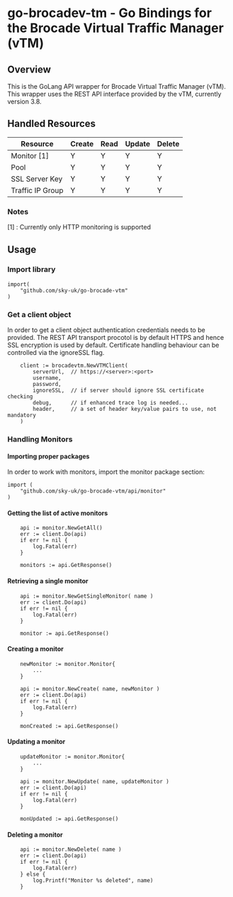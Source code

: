 # go-brocadev-tm - Go Bindings for the Brocade Virtual Traffic Manager (vTM)

## Overview

This is the GoLang API wrapper for Brocade Virtual Traffic Manager (vTM).
This wrapper uses the REST API interface provided by the vTM, currently version 3.8.


## Handled Resources

| Resource                | Create | Read  | Update  | Delete |
|-------------------------|--------|-------|---------|--------|
| Monitor [1]             |   Y    |   Y   |    Y    |   Y    |
| Pool                    |   Y    |   Y   |    Y    |   Y    |
| SSL Server Key          |   Y    |   Y   |    Y    |   Y    |
| Traffic IP Group        |   Y    |   Y   |    Y    |   Y    |

### Notes
[1] : Currently only HTTP monitoring is supported


## Usage

### Import library

```
import(
    "github.com/sky-uk/go-brocade-vtm"
)
```

### Get a client object

In order to get a client object authentication credentials needs to be
provided. The REST API transport procotol is by default HTTPS and hence
SSL encryption is used by default. Certificate handling behaviour can be 
controlled via the ignoreSSL flag.


```
    client := brocadevtm.NewVTMClient(
        serverUrl,  // https://<server>:<port>
        username,
        password,
        ignoreSSL,  // if server should ignore SSL certificate checking
        debug,      // if enhanced trace log is needed...
        header,     // a set of header key/value pairs to use, not mandatory
    )
```

### Handling Monitors

#### Importing proper packages

In order to work with monitors, import the monitor package section:

```
import (
    "github.com/sky-uk/go-brocade-vtm/api/monitor"
)
```


#### Getting the list of active monitors

```
    api := monitor.NewGetAll()
    err := client.Do(api)
    if err != nil {
        log.Fatal(err)
    }

    monitors := api.GetResponse()
```


#### Retrieving a single monitor

```
    api := monitor.NewGetSingleMonitor( name )
    err := client.Do(api)
    if err != nil {
        log.Fatal(err)
    }

    monitor := api.GetResponse()
```

#### Creating a monitor


```
    newMonitor := monitor.Monitor{
        ...
    }

    api := monitor.NewCreate( name, newMonitor )
    err := client.Do(api)
    if err != nil {
        log.Fatal(err)
    }

    monCreated := api.GetResponse()
```

#### Updating a monitor


```
    updateMonitor := monitor.Monitor{
        ...
    }

    api := monitor.NewUpdate( name, updateMonitor )
    err := client.Do(api)
    if err != nil {
        log.Fatal(err)
    }

    monUpdated := api.GetResponse()
```

#### Deleting a monitor

```
    api := monitor.NewDelete( name )
    err := client.Do(api)
    if err != nil {
        log.Fatal(err)
    } else {
        log.Printf("Monitor %s deleted", name)
    }
```

